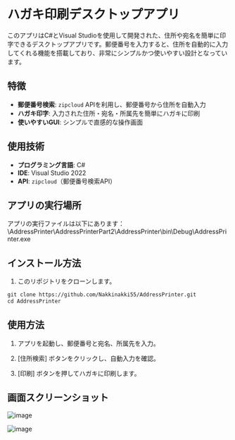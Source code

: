 # ハガキ印刷デスクトップアプリ

このアプリはC#とVisual Studioを使用して開発された、住所や宛名を簡単に印字できるデスクトップアプリです。郵便番号を入力すると、住所を自動的に入力してくれる機能を搭載しており、非常にシンプルかつ使いやすい設計となっています。

## 特徴
- **郵便番号検索**: `zipcloud` APIを利用し、郵便番号から住所を自動入力
- **ハガキ印字**: 入力された住所・宛名・所属先を簡単にハガキに印刷
- **使いやすいGUI**: シンプルで直感的な操作画面

## 使用技術
- **プログラミング言語**: C#
- **IDE**: Visual Studio 2022
- **API**: `zipcloud`（郵便番号検索API）

## アプリの実行場所
アプリの実行ファイルは以下にあります：
\AddressPrinter\AddressPrinterPart2\AddressPrinter\bin\Debug\AddressPrinter.exe


## インストール方法
1. このリポジトリをクローンします。
```txt
git clone https://github.com/Nakkinakki55/AddressPrinter.git
cd AddressPrinter
```

## 使用方法
1. アプリを起動し、郵便番号と宛名、所属先を入力。

2. [住所検索] ボタンをクリックし、自動入力を確認。

3. [印刷] ボタンを押してハガキに印刷します。

## 画面スクリーンショット
![image](https://github.com/user-attachments/assets/ea112fc6-530c-48bc-b78a-48627b856ea7)

![image](https://github.com/user-attachments/assets/ec105275-a080-4d04-9f69-94627188f299)






